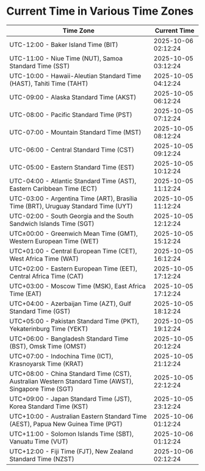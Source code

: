 # Current Time in Various Time Zones

| Time Zone | Current Time |
|-----------|--------------|
| UTC-12:00 - Baker Island Time (BIT) | 2025-10-06 02:12:24 |
| UTC-11:00 - Niue Time (NUT), Samoa Standard Time (SST) | 2025-10-05 03:12:24 |
| UTC-10:00 - Hawaii-Aleutian Standard Time (HAST), Tahiti Time (TAHT) | 2025-10-05 04:12:24 |
| UTC-09:00 - Alaska Standard Time (AKST) | 2025-10-05 06:12:24 |
| UTC-08:00 - Pacific Standard Time (PST) | 2025-10-05 07:12:24 |
| UTC-07:00 - Mountain Standard Time (MST) | 2025-10-05 08:12:24 |
| UTC-06:00 - Central Standard Time (CST) | 2025-10-05 09:12:24 |
| UTC-05:00 - Eastern Standard Time (EST) | 2025-10-05 10:12:24 |
| UTC-04:00 - Atlantic Standard Time (AST), Eastern Caribbean Time (ECT) | 2025-10-05 11:12:24 |
| UTC-03:00 - Argentina Time (ART), Brasília Time (BRT), Uruguay Standard Time (UYT) | 2025-10-05 11:12:24 |
| UTC-02:00 - South Georgia and the South Sandwich Islands Time (SGT) | 2025-10-05 12:12:24 |
| UTC±00:00 - Greenwich Mean Time (GMT), Western European Time (WET) | 2025-10-05 15:12:24 |
| UTC+01:00 - Central European Time (CET), West Africa Time (WAT) | 2025-10-05 16:12:24 |
| UTC+02:00 - Eastern European Time (EET), Central Africa Time (CAT) | 2025-10-05 17:12:24 |
| UTC+03:00 - Moscow Time (MSK), East Africa Time (EAT) | 2025-10-05 17:12:24 |
| UTC+04:00 - Azerbaijan Time (AZT), Gulf Standard Time (GST) | 2025-10-05 18:12:24 |
| UTC+05:00 - Pakistan Standard Time (PKT), Yekaterinburg Time (YEKT) | 2025-10-05 19:12:24 |
| UTC+06:00 - Bangladesh Standard Time (BST), Omsk Time (OMST) | 2025-10-05 20:12:24 |
| UTC+07:00 - Indochina Time (ICT), Krasnoyarsk Time (KRAT) | 2025-10-05 21:12:24 |
| UTC+08:00 - China Standard Time (CST), Australian Western Standard Time (AWST), Singapore Time (SGT) | 2025-10-05 22:12:24 |
| UTC+09:00 - Japan Standard Time (JST), Korea Standard Time (KST) | 2025-10-05 23:12:24 |
| UTC+10:00 - Australian Eastern Standard Time (AEST), Papua New Guinea Time (PGT) | 2025-10-06 01:12:24 |
| UTC+11:00 - Solomon Islands Time (SBT), Vanuatu Time (VUT) | 2025-10-06 01:12:24 |
| UTC+12:00 - Fiji Time (FJT), New Zealand Standard Time (NZST) | 2025-10-06 02:12:24 |
